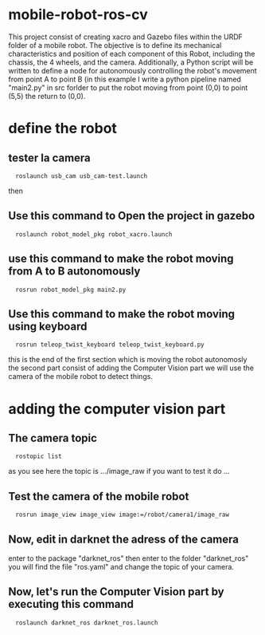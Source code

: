 # mobile-robot-ros-cv
This project consist of creating xacro and Gazebo files within the URDF folder of a mobile robot. The objective is to define its mechanical characteristics and position of each component of this Robot, including the chassis, the 4 wheels, and the camera. Additionally, a Python script will be written to define a node for autonomously controlling the robot's movement from point A to point B (in this example I write a python pipeline named "main2.py" in src forlder to put the robot moving from point (0,0) to point (5,5) the return to (0,0).
# define the robot
## tester la camera  

      roslaunch usb_cam usb_cam-test.launch

then 
## Use this command to Open the project in gazebo
  
      roslaunch robot_model_pkg robot_xacro.launch  
      
## use this command to make the robot moving from A to B autonomously
      
      rosrun robot_model_pkg main2.py  

## Use this command to make the robot moving using keyboard

      rosrun teleop_twist_keyboard teleop_twist_keyboard.py

this is the end of the first section which is moving the robot autonomosly the second part consist of adding the Computer Vision part we will use the camera of the mobile robot to detect things. 

# adding the computer vision part

## The camera topic

      rostopic list 
      
as you see here the topic is .../image_raw
if you want to test it do ...
## Test the camera of the mobile robot

      rosrun image_view image_view image:=/robot/camera1/image_raw

## Now, edit in darknet the adress of the camera
enter to the package "darknet_ros" then enter to the folder "darknet_ros" you will find the file "ros.yaml" and change the topic of your camera.

##  Now, let's run the Computer Vision part by executing this command 

      roslaunch darknet_ros darknet_ros.launch

